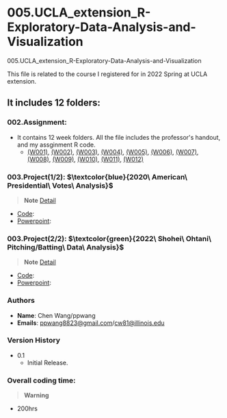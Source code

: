 # 005.UCLA_extension_R-Exploratory-Data-Analysis-and-Visualization
005.UCLA_extension_R-Exploratory-Data-Analysis-and-Visualization



This file is related to the course I registered for in 2022 Spring at UCLA extension.
## It includes 12 folders:


### 002.Assignment:
- It contains 12 week folders. All the file includes the professor's handout, and my assginment R code. 
   - [(W001)](https://github.com/ollill0823/005.UCLA_extension_R-Exploratory-Data-Analysis-and-Visualization/tree/main/W001), [(W002)](https://github.com/ollill0823/005.UCLA_extension_R-Exploratory-Data-Analysis-and-Visualization/tree/main/W002), [(W003)](https://github.com/ollill0823/005.UCLA_extension_R-Exploratory-Data-Analysis-and-Visualization/tree/main/W003), [(W004)](https://github.com/ollill0823/005.UCLA_extension_R-Exploratory-Data-Analysis-and-Visualization/tree/main/W004), [(W005)](https://github.com/ollill0823/005.UCLA_extension_R-Exploratory-Data-Analysis-and-Visualization/tree/main/W005), [(W006)](https://github.com/ollill0823/005.UCLA_extension_R-Exploratory-Data-Analysis-and-Visualization/tree/main/W006), [(W007)](https://github.com/ollill0823/005.UCLA_extension_R-Exploratory-Data-Analysis-and-Visualization/tree/main/W007), [(W008)](https://github.com/ollill0823/005.UCLA_extension_R-Exploratory-Data-Analysis-and-Visualization/tree/main/W008), [(W009)](https://github.com/ollill0823/005.UCLA_extension_R-Exploratory-Data-Analysis-and-Visualization/tree/main/W009), [(W010)](https://github.com/ollill0823/005.UCLA_extension_R-Exploratory-Data-Analysis-and-Visualization/tree/main/W010), [(W011)](https://github.com/ollill0823/005.UCLA_extension_R-Exploratory-Data-Analysis-and-Visualization/tree/main/W011), [(W012)](https://github.com/ollill0823/005.UCLA_extension_R-Exploratory-Data-Analysis-and-Visualization/tree/main/W012)




### 003.Project(1/2): **$\textcolor{blue}{2020\ American\ Presidential\ Votes\ Analysis}$**
> __Note__ [Detail](https://github.com/ollill0823/005.UCLA_extension_R-Exploratory-Data-Analysis-and-Visualization/tree/main/009.2020_American_president_votes)
- [Code](https://github.com/ollill0823/005.UCLA_extension_R-Exploratory-Data-Analysis-and-Visualization/blob/main/009.2020_American_president_votes/Individual%20project_Chen%20Wang.R):
- [Powerpoint](https://docs.google.com/presentation/d/1RSh-8tHoU0AKXj2QVZLrXOMbhN6H6T2W/edit#slide=id.p1):



### 003.Project(2/2): **$\textcolor{green}{2022\ Shohei\ Ohtani\ Pitching/Batting\ Data\ Analysis}$**
> __Note__ [Detail](https://github.com/ollill0823/005.UCLA_extension_R-Exploratory-Data-Analysis-and-Visualization/tree/main/010.2022_Shohei_Ohtani)
- [Code](https://github.com/ollill0823/005.UCLA_extension_R-Exploratory-Data-Analysis-and-Visualization/blob/main/010.2022_Shohei_Ohtani/Final%20Project_Final-2.R):
- [Powerpoint](https://docs.google.com/presentation/d/1aCubLpRF2-DRmsGPqF7a06nERPIdIwWh/edit):


### Authors
- **Name**: Chen Wang/ppwang
- **Emails**: ppwang8823@gmail.com/cw81@illinois.edu


### Version History
- 0.1
    * Initial Release.


### Overall coding time:
> __Warning__
- 200hrs
